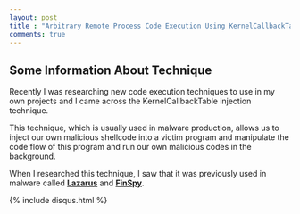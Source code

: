 ```yaml
---
layout: post
title : "Arbitrary Remote Process Code Execution Using KernelCallbackTable"
comments: true
---
```


## Some Information About Technique
Recently I was researching new code execution techniques to use in my own projects and I came across the KernelCallbackTable injection technique.

This technique, which is usually used in malware production, allows us to inject our own malicious shellcode into a victim program and manipulate the code flow of this program and run our own malicious codes in the background.



When I researched this technique, I saw that it was previously used in malware called [**Lazarus**](https://www.threatdown.com/blog/north-koreas-lazarus-apt-leverages-windows-update-client-github-in-latest-campaign/)  and [**FinSpy**](https://www.microsoft.com/en-us/security/blog/2018/03/01/finfisher-exposed-a-researchers-tale-of-defeating-traps-tricks-and-complex-virtual-machines/).

{% include disqus.html %}


